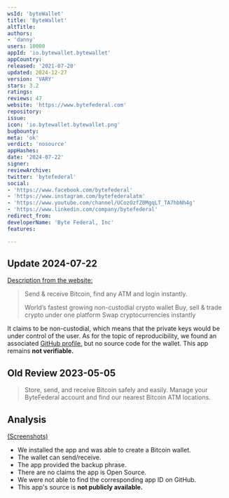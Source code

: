 ```yaml
---
wsId: 'byteWallet'
title: 'ByteWallet'
altTitle: 
authors:
- 'danny'
users: 10000
appId: 'io.bytewallet.bytewallet'
appCountry: 
released: '2021-07-20'
updated: 2024-12-27
version: 'VARY'
stars: 3.2
ratings: 
reviews: 47
website: 'https://www.bytefederal.com'
repository: 
issue: 
icon: 'io.bytewallet.bytewallet.png'
bugbounty: 
meta: 'ok'
verdict: 'nosource'
appHashes: 
date: '2024-07-22'
signer: 
reviewArchive: 
twitter: 'bytefederal'
social:
- 'https://www.facebook.com/bytefederal'
- 'https://www.instagram.com/bytefederalatm'
- 'https://www.youtube.com/channel/UCozOzfZ0MgqLT_TA7hbNh4g'
- 'https://www.linkedin.com/company/bytefederal'
redirect_from: 
developerName: 'Byte Federal, Inc'
features: 

---
```


## Update 2024-07-22

[Description from the website:](https://www.bytefederal.com/)

>  Send & receive Bitcoin, find any ATM and login instantly.
>
>    World’s fastest growing non-custodial crypto wallet
>    Buy, sell & trade crypto under one platform
>    Swap cryptocurrencies instantly

It claims to be non-custodial, which means that the private keys would be under control of the user. As for the topic of reproducibility, we found an associated [GitHub profile.](https://github.com/bytefederal/) but no source code for the wallet. This app remains **not verifiable.**

## Old Review 2023-05-05

> Store, send, and receive Bitcoin safely and easily. Manage your ByteFederal account and find our nearest Bitcoin ATM locations.

## Analysis 

[(Screenshots)](https://twitter.com/BitcoinWalletz/status/1654313718086529025)
- We installed the app and was able to create a Bitcoin wallet.
- The wallet can send/receive.
- The app provided the backup phrase.
- There are no claims the app is Open Source.
- We were not able to find the corresponding app ID on GitHub.
- This app's source is **not publicly available.**

